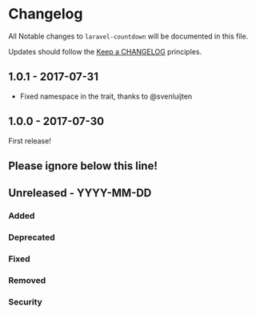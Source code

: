 # Changelog

All Notable changes to `laravel-countdown` will be documented in this file.

Updates should follow the [Keep a CHANGELOG](http://keepachangelog.com/) principles.

## 1.0.1 - 2017-07-31

- Fixed namespace in the trait, thanks to @svenluijten

## 1.0.0 - 2017-07-30

First release!

## Please ignore below this line!
## Unreleased - YYYY-MM-DD
### Added
### Deprecated
### Fixed
### Removed
### Security

